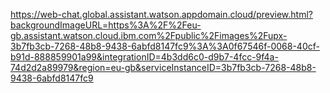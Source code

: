 https://web-chat.global.assistant.watson.appdomain.cloud/preview.html?backgroundImageURL=https%3A%2F%2Feu-gb.assistant.watson.cloud.ibm.com%2Fpublic%2Fimages%2Fupx-3b7fb3cb-7268-48b8-9438-6abfd8147fc9%3A%3A0f67546f-0068-40cf-b91d-888859901a99&integrationID=4b3dd6c0-d9b7-4fcc-9f4a-74d2d2a89979&region=eu-gb&serviceInstanceID=3b7fb3cb-7268-48b8-9438-6abfd8147fc9